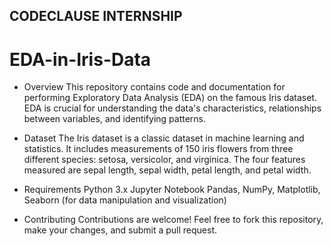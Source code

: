 ## CODECLAUSE INTERNSHIP

# EDA-in-Iris-Data

- Overview
This repository contains code and documentation for performing Exploratory Data Analysis (EDA) on the famous Iris dataset.
EDA is crucial for understanding the data's characteristics, relationships between variables, and identifying patterns.

- Dataset
The Iris dataset is a classic dataset in machine learning and statistics. It includes measurements of 150 iris flowers from three different species: setosa, versicolor, and virginica.
The four features measured are sepal length, sepal width, petal length, and petal width.

- Requirements
Python 3.x
Jupyter Notebook
Pandas, NumPy, Matplotlib, Seaborn (for data manipulation and visualization)

- Contributing
Contributions are welcome! Feel free to fork this repository, make your changes, and submit a pull request.
